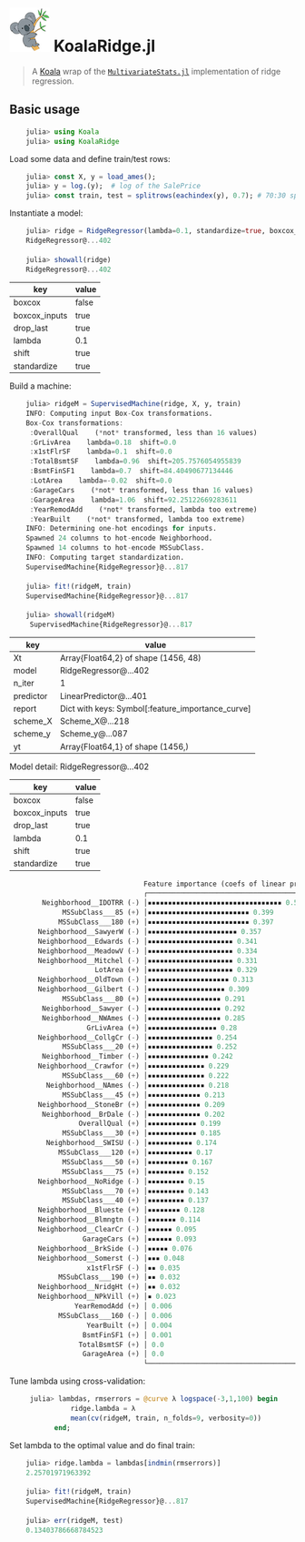 # ![logo](logo.png) KoalaRidge.jl

> A [Koala](https://github.com/ablaom/Koala.jl) wrap of the
[`MultivariateStats.jl`](https://github.com/JuliaStats/MultivariateStats.jl)
implementation of ridge regression.

## Basic usage

````julia
    julia> using Koala
    julia> using KoalaRidge
````

Load some data and define train/test rows:

````julia
    julia> const X, y = load_ames();
    julia> y = log.(y);  # log of the SalePrice
    julia> const train, test = splitrows(eachindex(y), 0.7); # 70:30 split
````

Instantiate a model:

````julia
    julia> ridge = RidgeRegressor(lambda=0.1, standardize=true, boxcox_inputs=true)
    RidgeRegressor@...402
	
    julia> showall(ridge)
    RidgeRegressor@...402
````

key                     | value
------------------------|------------------------
boxcox                  |false
boxcox_inputs           |true
drop_last               |true
lambda                  |0.1
shift                   |true
standardize             |true
	
Build a machine:

````julia
    julia> ridgeM = SupervisedMachine(ridge, X, y, train)
    INFO: Computing input Box-Cox transformations.
    Box-Cox transformations: 
     :OverallQual    (*not* transformed, less than 16 values)
     :GrLivArea    lambda=0.18  shift=0.0
     :x1stFlrSF    lambda=0.1  shift=0.0
     :TotalBsmtSF    lambda=0.96  shift=205.7576054955839
     :BsmtFinSF1    lambda=0.7  shift=84.40490677134446
     :LotArea    lambda=-0.02  shift=0.0
     :GarageCars    (*not* transformed, less than 16 values)
     :GarageArea    lambda=1.06  shift=92.25122669283611
     :YearRemodAdd    (*not* transformed, lambda too extreme)
     :YearBuilt    (*not* transformed, lambda too extreme)
    INFO: Determining one-hot encodings for inputs.
    Spawned 24 columns to hot-encode Neighborhood.
    Spawned 14 columns to hot-encode MSSubClass.
    INFO: Computing target standardization.
    SupervisedMachine{RidgeRegressor}@...817

    julia> fit!(ridgeM, train)
    SupervisedMachine{RidgeRegressor}@...817

    julia> showall(ridgeM)
	 SupervisedMachine{RidgeRegressor}@...817
````

key                     | value
------------------------|------------------------
Xt                      |Array{Float64,2} of shape (1456, 48)
model                   |RidgeRegressor@...402
n_iter                  |1
predictor               |LinearPredictor@...401
report                  |Dict with keys: Symbol[:feature_importance_curve]
scheme_X                |Scheme_X@...218
scheme_y                |Scheme_y@...087
yt                      |Array{Float64,1} of shape (1456,)

Model detail:
RidgeRegressor@...402

key                     | value
------------------------|------------------------
boxcox                  |false
boxcox_inputs           |true
drop_last               |true
lambda                  |0.1
shift                   |true
standardize             |true

````julia
                                 Feature importance (coefs of linear predictor)
                                 ┌────────────────────────────────────────┐ 
        Neighborhood__IDOTRR (-) │▪▪▪▪▪▪▪▪▪▪▪▪▪▪▪▪▪▪▪▪▪▪▪▪▪▪▪▪▪▪▪▪▪ 0.529 │ 
             MSSubClass___85 (+) │▪▪▪▪▪▪▪▪▪▪▪▪▪▪▪▪▪▪▪▪▪▪▪▪▪ 0.399         │ 
            MSSubClass___180 (+) │▪▪▪▪▪▪▪▪▪▪▪▪▪▪▪▪▪▪▪▪▪▪▪▪▪ 0.397         │ 
       Neighborhood__SawyerW (-) │▪▪▪▪▪▪▪▪▪▪▪▪▪▪▪▪▪▪▪▪▪▪ 0.357            │ 
       Neighborhood__Edwards (-) │▪▪▪▪▪▪▪▪▪▪▪▪▪▪▪▪▪▪▪▪▪ 0.341             │ 
       Neighborhood__MeadowV (-) │▪▪▪▪▪▪▪▪▪▪▪▪▪▪▪▪▪▪▪▪▪ 0.334             │ 
       Neighborhood__Mitchel (-) │▪▪▪▪▪▪▪▪▪▪▪▪▪▪▪▪▪▪▪▪▪ 0.331             │ 
                     LotArea (+) │▪▪▪▪▪▪▪▪▪▪▪▪▪▪▪▪▪▪▪▪▪ 0.329             │ 
       Neighborhood__OldTown (-) │▪▪▪▪▪▪▪▪▪▪▪▪▪▪▪▪▪▪▪▪ 0.313              │ 
       Neighborhood__Gilbert (-) │▪▪▪▪▪▪▪▪▪▪▪▪▪▪▪▪▪▪▪ 0.309               │ 
             MSSubClass___80 (+) │▪▪▪▪▪▪▪▪▪▪▪▪▪▪▪▪▪▪ 0.291                │ 
        Neighborhood__Sawyer (-) │▪▪▪▪▪▪▪▪▪▪▪▪▪▪▪▪▪▪ 0.292                │ 
        Neighborhood__NWAmes (-) │▪▪▪▪▪▪▪▪▪▪▪▪▪▪▪▪▪▪ 0.285                │ 
                   GrLivArea (+) │▪▪▪▪▪▪▪▪▪▪▪▪▪▪▪▪▪ 0.28                  │ 
       Neighborhood__CollgCr (-) │▪▪▪▪▪▪▪▪▪▪▪▪▪▪▪▪ 0.254                  │ 
             MSSubClass___20 (+) │▪▪▪▪▪▪▪▪▪▪▪▪▪▪▪▪ 0.252                  │ 
        Neighborhood__Timber (-) │▪▪▪▪▪▪▪▪▪▪▪▪▪▪▪ 0.242                   │ 
       Neighborhood__Crawfor (+) │▪▪▪▪▪▪▪▪▪▪▪▪▪▪ 0.229                    │ 
             MSSubClass___60 (+) │▪▪▪▪▪▪▪▪▪▪▪▪▪▪ 0.222                    │ 
         Neighborhood__NAmes (-) │▪▪▪▪▪▪▪▪▪▪▪▪▪▪ 0.218                    │ 
             MSSubClass___45 (+) │▪▪▪▪▪▪▪▪▪▪▪▪▪ 0.213                     │ 
       Neighborhood__StoneBr (+) │▪▪▪▪▪▪▪▪▪▪▪▪▪ 0.209                     │ 
        Neighborhood__BrDale (-) │▪▪▪▪▪▪▪▪▪▪▪▪▪ 0.202                     │ 
                 OverallQual (+) │▪▪▪▪▪▪▪▪▪▪▪▪ 0.199                      │ 
             MSSubClass___30 (+) │▪▪▪▪▪▪▪▪▪▪▪▪ 0.185                      │ 
         Neighborhood__SWISU (-) │▪▪▪▪▪▪▪▪▪▪▪ 0.174                       │ 
            MSSubClass___120 (+) │▪▪▪▪▪▪▪▪▪▪▪ 0.17                        │ 
             MSSubClass___50 (+) │▪▪▪▪▪▪▪▪▪▪ 0.167                        │ 
             MSSubClass___75 (+) │▪▪▪▪▪▪▪▪▪ 0.152                         │ 
       Neighborhood__NoRidge (-) │▪▪▪▪▪▪▪▪▪ 0.15                          │ 
             MSSubClass___70 (+) │▪▪▪▪▪▪▪▪▪ 0.143                         │ 
             MSSubClass___40 (+) │▪▪▪▪▪▪▪▪▪ 0.137                         │ 
       Neighborhood__Blueste (+) │▪▪▪▪▪▪▪▪ 0.128                          │ 
       Neighborhood__Blmngtn (-) │▪▪▪▪▪▪▪ 0.114                           │ 
       Neighborhood__ClearCr (-) │▪▪▪▪▪▪ 0.095                            │ 
                  GarageCars (+) │▪▪▪▪▪▪ 0.093                            │ 
       Neighborhood__BrkSide (-) │▪▪▪▪▪ 0.076                             │ 
       Neighborhood__Somerst (-) │▪▪▪ 0.048                               │ 
                   x1stFlrSF (-) │▪▪ 0.035                                │ 
            MSSubClass___190 (+) │▪▪ 0.032                                │ 
       Neighborhood__NridgHt (+) │▪▪ 0.032                                │ 
       Neighborhood__NPkVill (+) │▪ 0.023                                 │ 
                YearRemodAdd (+) │ 0.006                                  │ 
            MSSubClass___160 (-) │ 0.006                                  │ 
                   YearBuilt (+) │ 0.004                                  │ 
                  BsmtFinSF1 (+) │ 0.001                                  │ 
                 TotalBsmtSF (+) │ 0.0                                    │ 
                  GarageArea (+) │ 0.0                                    │ 
                                 └────────────────────────────────────────┘ 
````                           

Tune lambda using cross-validation:

````julia
	 julia> lambdas, rmserrors = @curve λ logspace(-3,1,100) begin
               ridge.lambda = λ
               mean(cv(ridgeM, train, n_folds=9, verbosity=0))
           end;
````

Set lambda to the optimal value and do final train:

````julia
    julia> ridge.lambda = lambdas[indmin(rmserrors)]
    2.25701971963392

    julia> fit!(ridgeM, train)
    SupervisedMachine{RidgeRegressor}@...817

    julia> err(ridgeM, test)
    0.13403786668784523
````
